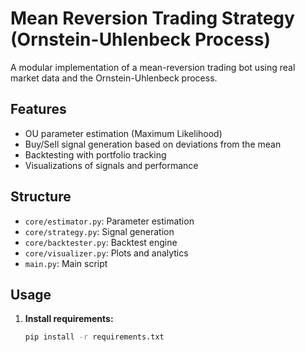 # Mean Reversion Trading Strategy (Ornstein-Uhlenbeck Process)

A modular implementation of a mean-reversion trading bot using real market data and the Ornstein-Uhlenbeck process.

## Features
- OU parameter estimation (Maximum Likelihood)
- Buy/Sell signal generation based on deviations from the mean
- Backtesting with portfolio tracking
- Visualizations of signals and performance

## Structure
- `core/estimator.py`: Parameter estimation
- `core/strategy.py`: Signal generation
- `core/backtester.py`: Backtest engine
- `core/visualizer.py`: Plots and analytics
- `main.py`: Main script

## Usage

1. **Install requirements:**
   ```bash
   pip install -r requirements.txt
